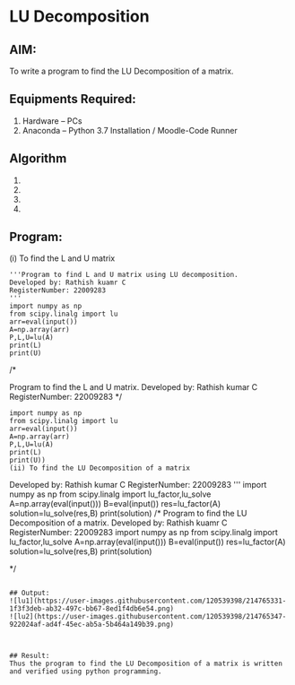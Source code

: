 # LU Decomposition 

## AIM:
To write a program to find the LU Decomposition of a matrix.

## Equipments Required:
1. Hardware – PCs
2. Anaconda – Python 3.7 Installation / Moodle-Code Runner

## Algorithm
1. 
2. 
3. 
4. 

## Program:
(i) To find the L and U matrix
```
'''Program to find L and U matrix using LU decomposition.
Developed by: Rathish kuamr C
RegisterNumber: 22009283
'''
import numpy as np
from scipy.linalg import lu
arr=eval(input())
A=np.array(arr)
P,L,U=lu(A)
print(L)
print(U)
```
/*

Program to find the L and U matrix.
Developed by: Rathish kumar C
RegisterNumber: 22009283
*/
```
import numpy as np
from scipy.linalg import lu
arr=eval(input())
A=np.array(arr)
P,L,U=lu(A)
print(L)
print(U))
(ii) To find the LU Decomposition of a matrix
```
Developed by: Rathish kumar C
RegisterNumber: 22009283
'''
import numpy as np
from scipy.linalg import lu_factor,lu_solve
A=np.array(eval(input()))
B=eval(input())
res=lu_factor(A)
solution=lu_solve(res,B)
print(solution)
/*
Program to find the LU Decomposition of a matrix.
Developed by: Rathish kuamr C
RegisterNumber: 22009283
import numpy as np
from scipy.linalg import lu_factor,lu_solve
A=np.array(eval(input()))
B=eval(input())
res=lu_factor(A)
solution=lu_solve(res,B)
print(solution)

*/
```

## Output:
![lu1](https://user-images.githubusercontent.com/120539398/214765331-1f3f3deb-ab32-497c-bb67-8ed1f4db6e54.png)
![lu2](https://user-images.githubusercontent.com/120539398/214765347-922024af-ad4f-45ec-ab5a-5b464a149b39.png)



## Result:
Thus the program to find the LU Decomposition of a matrix is written and verified using python programming.

